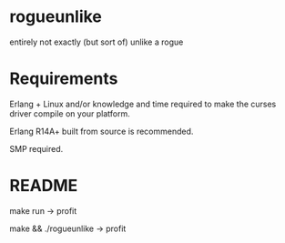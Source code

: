 rogueunlike
=====
entirely not exactly (but sort of) unlike a rogue

Requirements
=====
Erlang + Linux and/or knowledge and time required to make the curses driver compile on your platform.

Erlang R14A+ built from source is recommended.

SMP required.

README
=====
make run -> profit

make && ./rogueunlike -> profit
